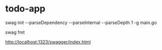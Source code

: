 # todo-app

swag init --parseDependency  --parseInternal --parseDepth 1  -g main.go

swag fmt

<http://localhost:1323/swagger/index.html>
